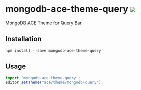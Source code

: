 # mongodb-ace-theme-query [![][npm_img]][npm_url]

MongoDB ACE Theme for Query Bar

## Installation

```
npm install --save mongodb-ace-theme-query
```

## Usage

```javascript
import 'mongodb-ace-theme-query';
editor.setTheme("ace/theme/mongodb-query");
```

[npm_img]: https://img.shields.io/npm/v/mongodb-ace-theme-query.svg?style=flat-square
[npm_url]: https://www.npmjs.org/package/mongodb-ace-theme-query
